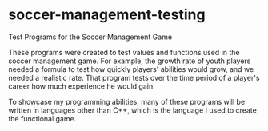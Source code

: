 # soccer-management-testing
Test Programs for the Soccer Management Game

These programs were created to test values and functions used in the soccer management game. For example, the growth rate of youth players needed a formula to test how quickly players' abilities would grow, and we needed a realistic rate. That program tests over the time period of a player's career how much experience he would gain.

To showcase my programming abilities, many of these programs will be written in languages other than C++, which is the language I used to create the functional game.
